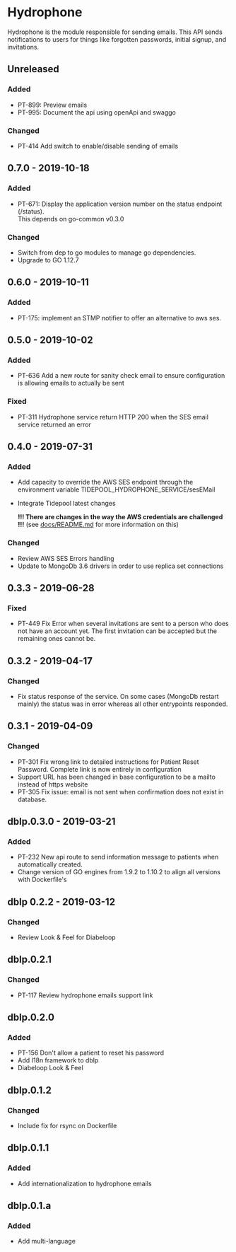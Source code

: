 # Hydrophone

Hydrophone is the module responsible for sending emails.
This API sends notifications to users for things like forgotten passwords, initial signup, and invitations.

## Unreleased
### Added
- PT-899: Preview emails
- PT-995: Document the api using openApi and swaggo
### Changed
- PT-414 Add switch to enable/disable sending of emails

## 0.7.0 - 2019-10-18
### Added
- PT-671: Display the application version number on the status endpoint (/status).  
  This depends on go-common v0.3.0
### Changed
- Switch from dep to go modules to manage go dependencies.
- Upgrade to GO 1.12.7

## 0.6.0 - 2019-10-11
### Added
- PT-175: implement an STMP notifier to offer an alternative to aws ses.

## 0.5.0 - 2019-10-02
### Added
- PT-636 Add a new route for sanity check email to ensure configuration is allowing emails to actually be sent

### Fixed
- PT-311 Hydrophone service return HTTP 200 when the SES email service returned an error

## 0.4.0 - 2019-07-31
### Added
- Add capacity to override the AWS SES endpoint through the environment variable TIDEPOOL_HYDROPHONE_SERVICE/sesEMail
- Integrate Tidepool latest changes

  __!!! There are changes in the way the AWS credentials are challenged !!!__ (see [docs/README.md](docs/README.md) for more information on this)

### Changed
- Review AWS SES Errors handling
- Update to MongoDb 3.6 drivers in order to use replica set connections

## 0.3.3 - 2019-06-28
### Fixed
- PT-449 Fix Error when several invitations are sent to a person who does not have an account yet. The first invitation can be accepted but the remaining ones cannot be.

## 0.3.2 - 2019-04-17

### Changed
- Fix status response of the service. On some cases (MongoDb restart mainly) the status was in error whereas all other entrypoints responded.

## 0.3.1 - 2019-04-09

### Changed
- PT-301 Fix wrong link to detailed instructions for Patient Reset Password. Complete link is now entirely in configuration
- Support URL has been changed in base configuration to be a mailto instead of https website
- PT-305 Fix issue: email is not sent when confirmation does not exist in database.

## dblp.0.3.0 - 2019-03-21

### Added
- PT-232 New api route to send information message to patients when automatically created.
- Change version of GO engines from 1.9.2 to 1.10.2 to align all versions with Dockerfile's

## dblp 0.2.2 - 2019-03-12

### Changed
- Review Look & Feel for Diabeloop

## dblp.0.2.1

### Changed
- PT-117 Review hydrophone emails support link

## dblp.0.2.0

### Added
- PT-156 Don't allow a patient to reset his password
- Add I18n framework to dblp
- Diabeloop Look & Feel

## dblp.0.1.2

### Changed
- Include fix for rsync on Dockerfile

## dblp.0.1.1

### Added
- Add internationalization to hydrophone emails

## dblp.0.1.a

### Added
- Add multi-language
